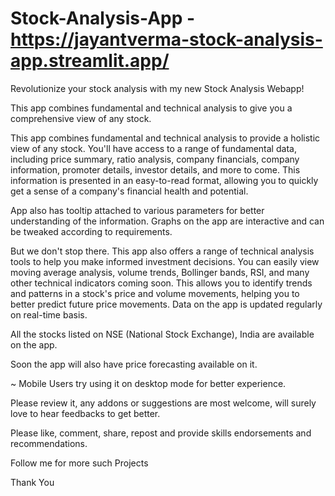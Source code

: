 # Stock-Analysis-App - https://jayantverma-stock-analysis-app.streamlit.app/

Revolutionize your stock analysis with my new Stock Analysis Webapp!

This app combines fundamental and technical analysis to give you a 
comprehensive view of any stock.

This app combines fundamental and technical analysis to provide a holistic view of any stock. You'll have access to a range of fundamental data, including price summary, ratio analysis, company financials, company information, promoter details, investor details, and more to come. This information is presented in an easy-to-read format, allowing you to quickly get a sense of a company's financial health and potential.

App also has tooltip attached to various parameters for better understanding of the information. Graphs on the app are interactive and can be tweaked  according to requirements.

But we don't stop there. This app also offers a range of technical analysis tools to help you make informed investment decisions. You can easily view moving average analysis, volume trends, Bollinger bands, RSI, and many other technical indicators coming soon. This allows you to identify trends and patterns in a stock's price and volume movements, helping you to better predict future price movements. Data on the app is updated regularly on real-time basis.

All the stocks listed on NSE (National Stock Exchange), India are available on the app.

Soon the app will also have price forecasting available on it.

~ Mobile Users try using it on desktop mode for better experience.

Please review it, any addons or suggestions are most welcome, will surely love to hear feedbacks to get better.

Please like, comment, share, repost and provide skills endorsements and recommendations.

Follow me for more such Projects

Thank You
